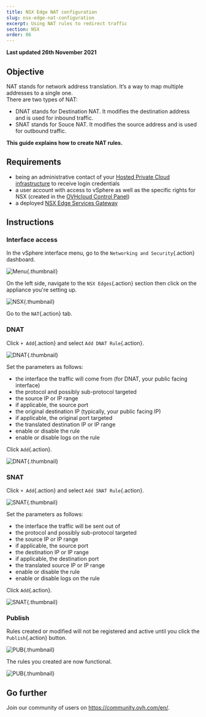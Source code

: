 ```yaml
---
title: NSX Edge NAT configuration
slug: nsx-edge-nat-configuration
excerpt: Using NAT rules to redirect traffic
section: NSX
order: 06
---
```


**Last updated 26th November 2021**

## Objective

NAT stands for network address translation. It’s a way to map multiple addresses to a single one.      
There are two types of NAT:

- DNAT stands for Destination NAT. It modifies the destination address and is used for inbound traffic.
- SNAT stands for Souce NAT. It modifies the source address and is used for outbound traffic.

**This guide explains how to create NAT rules.**

## Requirements

- being an administrative contact of your [Hosted Private Cloud infrastructure](https://www.ovhcloud.com/en-sg/enterprise/products/hosted-private-cloud/) to receive login credentials
- a user account with access to vSphere as well as the specific rights for NSX (created in the [OVHcloud Control Panel](https://ca.ovh.com/auth/?action=gotomanager&from=https://www.ovh.com/sg/&ovhSubsidiary=sg))
- a deployed [NSX Edge Services Gateway](https://docs.ovh.com/sg/en/private-cloud/how-to-deploy-an-nsx-edge-gateway/)

## Instructions

### Interface access

In the vSphere interface menu, go to the `Networking and Security`{.action} dashboard.

![Menu](images/en01dash.png){.thumbnail}

On the left side, navigate to the `NSX Edges`{.action} section then click on the appliance you're setting up.

![NSX](images/en02nsx.png){.thumbnail}

Go to the `NAT`{.action} tab.

### DNAT

Click `+ Add`{.action} and select `Add DNAT Rule`{.action}.

![DNAT](images/en03nat.png){.thumbnail}

Set the parameters as follows:

- the interface the traffic will come from (for DNAT, your public facing interface)
- the protocol and possibly sub-protocol targeted
- the source IP or IP range
- if applicable, the source port
- the original destination IP (typically, your public facing IP)
- if applicable, the original port targeted
- the translated destination IP or IP range
- enable or disable the rule
- enable or disable logs on the rule     

Click `Add`{.action}.

![DNAT](images/en04dnat.png){.thumbnail}

### SNAT

Click `+ Add`{.action} and select `Add SNAT Rule`{.action}.

![SNAT](images/en03nat.png){.thumbnail}

Set the parameters as follows:

- the interface the traffic will be sent out of
- the protocol and possibly sub-protocol targeted
- the source IP or IP range
- if applicable, the source port
- the destination IP or IP range
- if applicable, the destination port
- the translated source IP or IP range
- enable or disable the rule
- enable or disable logs on the rule     

Click `Add`{.action}.

![SNAT](images/en05snat.png){.thumbnail}

### Publish

Rules created or modified will not be registered and active until you click the `Publish`{.action} button.

![PUB](images/en06publish.png){.thumbnail}

The rules you created are now functional.

![PUB](images/en07done.png){.thumbnail}

## Go further

Join our community of users on <https://community.ovh.com/en/>.
